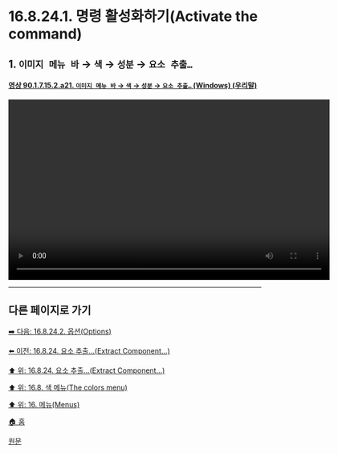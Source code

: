 # 16.8.24.1. 명령 활성화하기(Activate the command)

<a id="16-08-24-01-s1"></a>

## 1. `이미지 메뉴 바` → `색` → `성분` → `요소 추출…`

<a id="90-01-07-15-02-a21"></a>

#### [영상 90.1.7.15.2.a21. `이미지 메뉴 바` → `색` → `성분` → `요소 추출…` (Windows) (우리말)](./90-01-07-15-02-extract_component.md#90-01-07-15-02-a21)
<video controls="controls" width="640" height="360" src="https://github.com/user-attachments/assets/27b94d07-17ec-413b-ba47-817445634bda"></video>

***

## 다른 페이지로 가기

[➡️ 다음: 16.8.24.2. 옵션(Options)](./16-08-24-02-00-options.md)

[⬅️ 이전: 16.8.24. 요소 추출…(Extract Component…)](./16-08-24-00-extract-component.md)

[⬆️ 위: 16.8.24. 요소 추출…(Extract Component…)](./16-08-24-00-extract-component.md)

[⬆️ 위: 16.8. 색 메뉴(The colors menu)](./16-08-00-the-colors-menu.md)

[⬆️ 위: 16. 메뉴(Menus)](./16-00-menus.md)

[🏠 홈](./00-home.md)

[원문](https://docs.gimp.org/2.10/ko/gimp-filter-component-extract.html#idm32135)